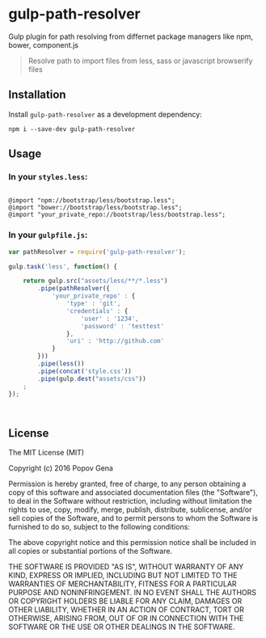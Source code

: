 # gulp-path-resolver

Gulp plugin for path resolving from differnet package managers like npm, bower, component.js


> Resolve path to import files from less, sass or javascript browserify files



## Installation

Install `gulp-path-resolver` as a development dependency:

```shell
npm i --save-dev gulp-path-resolver
```


## Usage

### In your `styles.less`:


```less

@import "npm://bootstrap/less/bootstrap.less";
@import "bower://bootstrap/less/bootstrap.less";
@import "your_private_repo://bootstrap/less/bootstrap.less";

```


### In your `gulpfile.js`:


```javascript
var pathResolver = require('gulp-path-resolver');

gulp.task('less', function() {   

	return gulp.src("assets/less/**/*.less")
		.pipe(pathResolver({
			'your_private_repo' : {
				'type' : 'git',
				'credentials' : {
					'user' : '1234',
					'password' : 'testtest'
				},
				'uri' : 'http://github.com'
			}
		}))
		.pipe(less())
		.pipe(concat('style.css'))
		.pipe(gulp.dest("assets/css"))
	;
});




```


## License


The MIT License (MIT)

Copyright (c) 2016 Popov Gena

Permission is hereby granted, free of charge, to any person obtaining a copy
of this software and associated documentation files (the "Software"), to deal
in the Software without restriction, including without limitation the rights
to use, copy, modify, merge, publish, distribute, sublicense, and/or sell
copies of the Software, and to permit persons to whom the Software is
furnished to do so, subject to the following conditions:

The above copyright notice and this permission notice shall be included in all
copies or substantial portions of the Software.

THE SOFTWARE IS PROVIDED "AS IS", WITHOUT WARRANTY OF ANY KIND, EXPRESS OR
IMPLIED, INCLUDING BUT NOT LIMITED TO THE WARRANTIES OF MERCHANTABILITY,
FITNESS FOR A PARTICULAR PURPOSE AND NONINFRINGEMENT. IN NO EVENT SHALL THE
AUTHORS OR COPYRIGHT HOLDERS BE LIABLE FOR ANY CLAIM, DAMAGES OR OTHER
LIABILITY, WHETHER IN AN ACTION OF CONTRACT, TORT OR OTHERWISE, ARISING FROM,
OUT OF OR IN CONNECTION WITH THE SOFTWARE OR THE USE OR OTHER DEALINGS IN THE
SOFTWARE.


[npm-url]: https://npmjs.org/package/gulp-path-resolver
[npm-image]: https://badge.fury.io/js/gulp-path-resolver.png

[travis-url]: http://travis-ci.org/westtrade/gulp-path-resolver
[travis-image]: https://secure.travis-ci.org/westtrade/gulp-path-resolver.png?branch=master

[depstat-url]: https://david-dm.org/westtrade/gulp-path-resolver
[depstat-image]: https://david-dm.org/westtrade/gulp-path-resolver.png